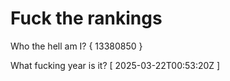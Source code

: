 # Fuck the rankings

Who the hell am I?
{ 13380850 }

What fucking year is it?
[ 2025-03-22T00:53:20Z ]

